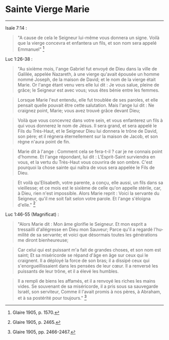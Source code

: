 # Sainte Vierge Marie

***

Isaïe 7:14 :

> "A cause de cela le Seigneur lui-même vous donnera un signe. Voilà que la vierge concevra et enfantera un fils, et son nom sera appelé Emmanuel" [^1]

[^1]: Glaire 1905, p. 1570.

Luc 1:26-38 :

> "Au sixième mois, l'ange Gabriel fut envoyé de Dieu dans la ville de Galilée, appelée Nazareth, à une vierge qu'avait épousée un homme nommé Joseph, de la maison de David; et le nom de la vierge était Marie. Or l'ange étant venu vers elle lui dit : Je vous salue, pleine de grâce; le Seigneur est avec vous; vous êtes bénie entre les femmes. 

> Lorsque Marie l'eut entendu, elle fut troublée de ses paroles, et elle pensait quelle pouvait être cette salutation. Mais l'ange lui dit : Ne craignez point, Marie; vous avez trouvé grâce devant Dieu;

> Voilà que vous concevrez dans votre sein, et vous enfanterez un fils à qui vous donnerez le nom de Jésus. Il sera grand, et sera appelé le Fils du Très-Haut, et le Seigneur Dieu lui donnera le trône de David, son père; et il régnera éternellement sur la maison de Jacob, et son règne n'aura point de fin.

> Marie dit à l'ange : Comment cela se fera-t-il ? car je ne connais point d'homme. Et l'ange répondant, lui dit : L'Esprit-Saint surviendra en vous, et la vertu du Très-Haut vous couvrira de son ombre. C'est pourquoi la chose sainte qui naîtra de vous sera appelée le Fils de Dieu. 

> Et voilà qu'Elisabeth, votre parente, a conçu, elle aussi, un fils dans sa vieillesse; et ce mois est le sixième de celle qu'on appelle stérile, car, à Dieu, rien n'est impossible. Alors Marie reprit : Voici la servante du Seigneur, qu'il me soit fait selon votre parole.  Et l'ange s'éloigna d'elle." [^2]

[^2]: Glaire 1905, p. 2465.

Luc 1:46-55 (Magnificat) :

> "Alors Marie dit : Mon âme glorifie le Seigneur. Et mon esprit a tressailli d'allégresse en Dieu mon Sauveur; Parce qu'il a regardé l'hu- milité de sa servante; et voici que désormais toutes les générations me diront bienheureuse; 

> Car celui qui est puissant m'a fait de grandes choses, et son nom est saint; Et sa miséricorde se répand d'âge en âge sur ceux qui le craignent. Il a déployé la force de son bras; il a dissipé ceux qui s'enorgueillissaient dans les pensées de leur cœur. Il a renversé les puissants de leur trône, et il a élevé les humbles.

> Il a rempli de biens les affamés, et il a renvoyé les riches les mains vides. Se souvenant de sa miséricorde, il a pris sous sa sauvegarde Israël, son serviteur, Comme il l'avait promis à nos pères, à Abraham, et à sa postérité pour toujours." [^3]

[^3]: Glaire 1905, pp. 2466-2467.

